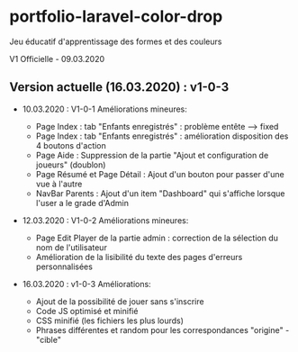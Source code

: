 # portfolio-laravel-color-drop
Jeu éducatif d'apprentissage des formes et des couleurs

V1 Officielle - 09.03.2020

Version actuelle (16.03.2020) : v1-0-3
------------------

* 10.03.2020 : V1-0-1 Améliorations mineures:
    - Page Index : tab "Enfants enregistrés" : problème entête --> fixed
    - Page Index : tab "Enfants enregistrés" : amélioration disposition des 4 boutons d'action
    - Page Aide : Suppression de la partie "Ajout et configuration de joueurs" (doublon)
    - Page Résumé et Page Détail : Ajout d'un bouton pour passer d'une vue à l'autre
    - NavBar Parents : Ajout d'un item "Dashboard" qui s'affiche lorsque l'user a le grade d'Admin

* 12.03.2020 : V1-0-2 Améliorations mineures:
    - Page Edit Player de la partie admin : correction de la sélection du nom de l'utilisateur
    - Amélioration de la lisibilité du texte des pages d'erreurs personnalisées

* 16.03.2020 : v1-0-3 Améliorations:
    - Ajout de la possibilité de jouer sans s'inscrire
    - Code JS optimisé et minifié
    - CSS minifié (les fichiers les plus lourds)
    - Phrases différentes et random pour les correspondances "origine" - "cible"